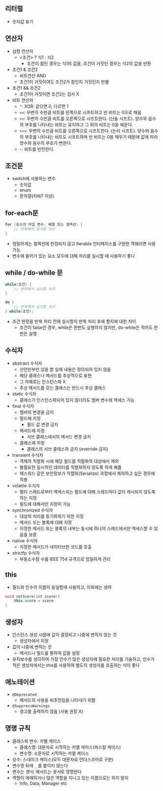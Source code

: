 ## 리터럴
- 숫자값 표기

## 연산자
- 삼항 연산자
    - <조건> ? 식1 : 식2
        - 조건이 참인 경우는 식1의 값을, 조건이 거짓인 경우는 식2의 값을 반환
- 조건1 & 조건2
    - 비트연산 AND
    - 조건1이 거짓이여도 조건2가 참인지 거짓인지 판별
- 조건1 && 조건2
    - 조건1이 거짓이면 조건2는 검사 X
- 비트 연산자
    - `^`: XOR: 같으면 0, 다르면 1
    - `<<`: 우변의 수만큼 비트를 왼쪽으로 시프트하고 빈 비트는 0으로 채움
    - `>>`: 우변의 수만큼 비트를 오른쪽으로 시프트한다. (산술 시프트). 양수와 음수의 부호를 나타내는 비트는 유지하고 그 외의 비트는 0을 채운다.
    - `>>>`: 우변의 수만큼 비트를 오른쪽으로 시프트한다. (논리 시프트). 양수와 음수의 부호를 나타내는 비트도 시프트하며 빈 비트는 0을 채우기 때문에 값에 따라 양수와 음수의 부호가 변한다.
    - `~`: 비트를 반전한다. 

## 조건문
- switch에 사용하는 변수
    - 숫자값
    - enum
    - 문자열(자바7 이상)

## for-each문
```java
for (요소의 타입 변수: 배열 또는 컬렉션) {
    // 반복해서 실시할 처리
}
```
- 엄밀하게는 컬렉션에 한정되지 않고 Iterable 인터페이스를 구현한 객체라면 사용 가능
- 변수에 들어가 있는 요소 모두에 대해 처리를 실시할 때 사용하기 좋다

## while / do-while 문
```java
while(조건) {
    // 반복해서 실시할 처리
}

do {
    // 반복해서 실시할 처리
} while(조건); 
```
- 조건 판정을 반복 처리 전에 실시할지 반복 처리 후에 할지에 대한 차이
    - 조건이 false인 경우, while은 한번도 실행하지 않지만, do-while은 적어도 한번은 실행

## 수식자
- abstract 수식자
    - 선언만부만 있을 뿐 실제 내용은 정의되어 있지 않음
    - 해당 클래스나 메서드를 추상적으로 표현
    - 그 자체로는 인스턴스화 X
    - 추상 메서드를 갖는 클래스는 반드시 추상 클래스
- static 수식자
    - 클래스가 인스턴스화되어 있지 않더라도 멤버 변수에 액세스 가능
- final 수식자
    - 멤버의 변경을 금지
    - 필드에 지정
        - 필드 값 변경 금지
    - 메서드에 지정
        - 서브 클래스에서의 메서드 변경 금지
    - 클래스에 지정
        - 클래스의 서브 클래스화 금지 (override 금지)
- transient 수식자
    - 객체의 직렬화 시에 해당 필드를 직렬화의 대상에서 제외
    - 불필요한 일시적인 데이터를 직렬화하지 않도록 하게 해줌
    - 패스워드 같은 보안정보가 직렬화(Serialize) 과정에서 제외하고 싶은 경우에 적용
- volatile 수식자
    - 멀티 스레드로부터 액세스되는 필드에 대해 스레드마다 값이 캐시되지 않도록 하는 지정
    - 필드에 대해서만 지정이 가능
- synchronized 수식자
    - 대상의 처리를 동기화하기 위한 지정
    - 메서드 또는 블록에 대해 지정
    - 지정한 메서드 또는 블록의 내부는 동시에 하나의 스레드에서만 액세스할 수 있음을 보증
- native 수식자
    - 지정한 메서드가 네이티브한 코드를 호출
- strictfp 수식자
    - 부동소수점 수를 IEEE 754 규격으로 엄밀하게 관리

## this
- 필드와 인수의 이름이 동일할때 사용하고, 이외에는 생략
```java
void setScore(int score){
    this.score = score
}
```

## 생성자
- 인스턴스 생성 시점에 값이 결정되고 나중에 변하지 않는 것
    - 생성자에서 지정
- 값이 나중에 변하는 것
    - 메서드나 필드를 통하여 값을 설정
- 유지보수를 생각하여 가장 인수가 많은 생성자에 필요한 처리를 기술하고, 인수가 적은 생성자에서는 this를 사용하여 별도의 생성자를 호출하는 식이 좋다

## 애노테이션
- `@Deprecated`
    - 메서드의 사용을 비추천임을 나타내기 위함
- `@SuppressWarnings`
    - 경고를 출력하지 않음 (사용 권장 X)
    
## 명명 규칙
- 클래스와 변수: 카멜 케이스
    - 클래스명: 대문자로 시작하는 카멜 케이스(파스칼 케이스)
    - 변수명: 소문자로 시작하는 카멜 케이스
- 상수: 스네이크 케이스(모두 대문자로 언더스코어로 구분)
- 변수명 뒤에 `_` 를 붙이지 않는다
- 변수는 *명사*, 메서드는 *동사*로 명명한다
- 역할이 애매하거나 많은 역할을 지니고 있는 이름으로는 하지 말자
    - Info, Data, Manager etc